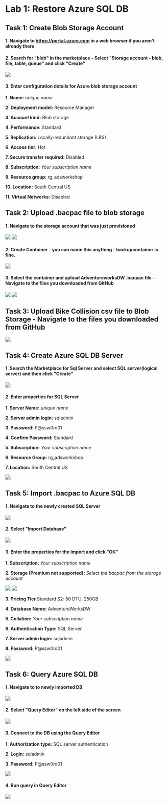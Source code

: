 # Lab 1: Restore Azure SQL DB

## Task 1: Create Blob Storage Account

#### 1.	Navigate to https://portal.azure.com in a web browser if you aren't already there

#### 2.	Search for "blob" in the marketplace - Select "Storage account - blob, file, table, queue" and click "Create"

   ![](/screenshots/Lab2_ImportAzureSQLDB/RestoreSQLDB01_Search.png)

#### 3. Enter configuration details for Azure blob storage account

   **1. Name:** *unique name*
  
   **2. Deployment model:** Resource Manager
  
   **3. Account kind:** Blob storage
  
   **4. Performance:** Standard
  
   **5. Replication:** Locally-redundant storage (LRS)

   **6. Access tier:** Hot
  
   **7. Secure transfer required:** Disabled
  
   **8. Subscription:** *Your subscription name*
  
   **9. Resource group:** rg_adsworkshop
  
   **10. Location:** South Central US
  
   **11. Virtual Networks:** Disabled
 	
## Task 2: Upload .bacpac file to blob storage

#### 1.	Navigate to the storage account that was just provisioned

![](/screenshots/Lab2_ImportAzureSQLDB/RestoreSQLDB03_NavigateRG.png)
![](/screenshots/Lab2_ImportAzureSQLDB/RestoreSQLDB04_NavigateBlob2.png)
   
#### 2.	Create Container - you can name this anything - backupcontainer is fine.

   ![](/screenshots/Lab2_ImportAzureSQLDB/RestoreSQLDB06_CreateContainer.png)
   
#### 3.	Select the container and upload AdventureworksDW .bacpac file - Navigate to the files you downloaded from GitHub

   ![](/screenshots/Lab2_ImportAzureSQLDB/RestoreSQLDB07_UploadBackPac.png)
   ![](/screenshots/Lab2_ImportAzureSQLDB/RestoreSQLDB08_UploadBackPac2.png)

## Task 3: Upload Bike Collision csv file to Blob Storage - Navigate to the files you downloaded from GitHub

   ![](/screenshots/Lab2_ImportAzureSQLDB/RestoreSQLDB09_UploadBikeCollisioncsv.png)

## Task 4: Create Azure SQL DB Server

#### 1.	Search the Marketplace for Sql Server and select SQL server(logical server) and then click "Create"

   ![](/screenshots/Lab2_ImportAzureSQLDB/RestoreSQLDB10_CreateSQLServer.png)

#### 2.	Enter properties for SQL Server

   **1. Server Name:** *unique name*
  
   **2. Server admin login:** sqladmin
  
   **3. Password:** P@ssw0rd01
  
   **4. Confirm Password:** Standard
  
   **5. Subscription:** *Your subscription name*

   **6. Resource Group:** rg_adsworkshop

   **7. Location:** South Central US

   ![](/screenshots/Lab2_ImportAzureSQLDB/RestoreSQLDB11_SQLServerProperties.png)

## Task 5: Import .bacpac to Azure SQL DB

#### 1.	Navigate to the newly created SQL Server

   ![](/screenshots/Lab2_ImportAzureSQLDB/RestoreSQLDB12_NavigatetoSQLServer.png)

#### 2.	Select "Import Database"

   ![](/screenshots/Lab2_ImportAzureSQLDB/RestoreSQLDB13_SelectImportDB.png)

#### 3. Enter the properties for the import and click "OK"

   **1. Subscription:** *Your subscription name*
  
   **2. Storage (Premium not supported):** *Select the bacpac from the storage account*

   ![](/screenshots/Lab2_ImportAzureSQLDB/RestoreSQLDB15_SelectStorageAcctContainer.png)
   ![](/screenshots/Lab2_ImportAzureSQLDB/RestoreSQLDB16_SelectBacPac.png)
  
   **3. Pricing Tier** Standard S2: 50 DTU, 250GB
  
   **4. Database Name:** AdventureWorksDW
  
   **5. Collation:** *Your subscription name*

   **6. Authentication Type:** SQL Server

   **7. Server admin login:** sqladmin

   **8. Password:** P@ssw0rd01

   ![](/screenshots/Lab2_ImportAzureSQLDB/RestoreSQLDB14_ImportDBProperties.png)

## Task 6: Query Azure SQL DB

#### 1.	Navigate to to newly imported DB

   ![](/screenshots/Lab2_ImportAzureSQLDB/RestoreSQLDB17_FinishedDBImport.png)

#### 2.	Select "Query Editor" on the left side of the screen

   ![](/screenshots/Lab2_ImportAzureSQLDB/RestoreSQLDB18_QueryEditor.png)

#### 3.	Connect to the DB using the Query Editor

   **1. Authorization type:** SQL server authentication

   **2. Login:** sqladmin

   **3. Password:** P@ssw0rd01

   ![](/screenshots/Lab2_ImportAzureSQLDB/RestoreSQLDB19_ConnectQueryEditor.png)

#### 4.	Run query in Query Editor

   ![](/screenshots/Lab2_ImportAzureSQLDB/RestoreSQLDB20_SelectDataQueryEditor.png)


